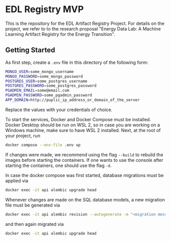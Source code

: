 # EDL Registry MVP

This is the repository for the EDL Artifact Registry Project. For details on the project, we refer to to the research proposal "Energy Data Lab: A Machine Learning Artifact Registry for the Energy Transition".

## Getting Started

As first step, create a `.env` file in this directory of the following form:

```bash
MONGO_USER=some_mongo_username
MONGO_PASSWORD=some_mongo_password
POSTGRES_USER=some_postgres_username
POSTGRES_PASSWORD=some_postgres_password
PGADMIN_EMAIL=some@email.com
PGADMIN_PASSWORD=some_pgadmin_password
APP_DOMAIN=http://puplic_ip_address_or_domain_of_the_server
```

Replace the values with your credentials of choice.

To start the services, Docker and Docker Compose must be installed. Docker Desktop should be run on WSL 2, so in case you are working on a Windows machine, make sure to have WSL 2 installed. Next, at the root of your project, run

```bash
docker compose --env-file .env up
```

If changes were made, we recommend using the flag `--build` to rebuild the images before starting the containers. If one wants to use the console after starting the containers, one should use the flag  `-d`.

In case the docker compose was first started, database migrations must be applied via

```bash
docker exec -it api alembic upgrade head
```

Whenever changes are made on the SQL database models, a new migration file must be generated via

```bash
docker exec -it api alembic revision --autogenerate -m "<migration message>"
```

and then again migrated via

```bash
docker exec -it api alembic upgrade head
```